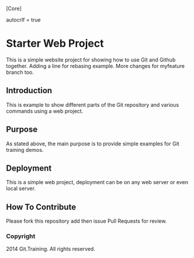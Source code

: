 [Core]

autocrlf = true

# Starter Web Project

This is a simple website project for showing how to use Git and Github together. 
Adding a line for rebasing example.
More changes for myfeature branch too.

## Introduction

This is example to show different parts of the Git repository and various commands using a web project.

## Purpose

As stated above, the main purpose is to provide simple examples for Git training demos.

## Deployment

This is a simple web project, deployment can be on any web server or even local server.

## How To Contribute

Please fork this repository add then issue Pull Requests for review.

### Copyright

2014 Git.Training. All rights reserved.